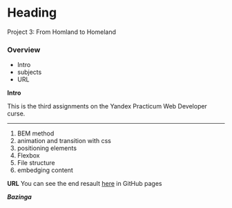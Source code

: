Heading
=======
Project 3: From Homland to Homeland

### Overview

- Intro
- subjects
- URL

**Intro**

This is the third assignments on the Yandex Practicum Web Developer curse.

---

1. BEM method
2. animation and transition with css
3. positioning elements
4. Flexbox
5. File structure
6. embedging content

**URL**
You can see the end resault [here](https://carolina-toren.github.io/web_project_3/) in GitHub pages

**_Bazinga_**
